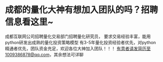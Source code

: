 # 成都的量化大神有想加入团队的吗？招聘信息看这里~

成都互联网公司招聘量化交易部门招聘量化研究员，
要求交易经验丰富，能用python研发出成熟的量化投资策略模型
有3-5年量化投资经验者优先，对python精通者优先，团队资金充足，欢迎各位大神加入团队！！！
有意者请发简历至1009386878@qq.com，其余想法可详聊
